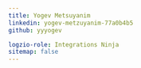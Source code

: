 ```yaml
---
title: Yogev Metsuyanim
linkedin: yogev-metzuyanim-77a0b4b5
github: yyyogev

logzio-role: Integrations Ninja
sitemap: false
---
```

